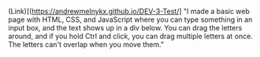 (Link)[(https://andrewmelnykx.github.io/DEV-3-Test/]
"I made a basic web page with HTML, CSS, and JavaScript where you can type something in an input box, and the text shows up in a div below. You can drag the letters around, and if you hold Ctrl and click, you can drag multiple letters at once. The letters can't overlap when you move them."
